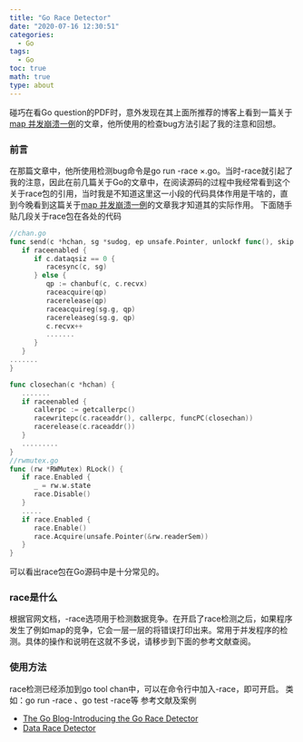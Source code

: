 ```yaml
---
title: "Go Race Detector"
date: "2020-07-16 12:30:51"
categories:
  - Go
tags:
  - Go
toc: true
math: true
type: about
---
```


碰巧在看Go question的PDF时，意外发现在其上面所推荐的博客上看到一篇关于[map 并发崩溃一例](https://xargin.com/map-concurrent-throw/)的文章，他所使用的检查bug方法引起了我的注意和回想。
<!-- more -->

### 前言

在那篇文章中，他所使用检测bug命令是go run -race ×.go。当时-race就引起了我的注意，因此在前几篇关于Go的文章中，在阅读源码的过程中我经常看到这个关于race包的引用，当时我是不知道这里这一小段的代码具体作用是干啥的，直到今晚看到这篇关于[map 并发崩溃一例](https://xargin.com/map-concurrent-throw/)的文章我才知道其的实际作用。 下面随手贴几段关于race包在各处的代码

```go
//chan.go
func send(c *hchan, sg *sudog, ep unsafe.Pointer, unlockf func(), skip int) {
   if raceenabled {
      if c.dataqsiz == 0 {
         racesync(c, sg)
      } else {
         qp := chanbuf(c, c.recvx)
         raceacquire(qp)
         racerelease(qp)
         raceacquireg(sg.g, qp)
         racereleaseg(sg.g, qp)
         c.recvx++
         .......
      }
   }
.......
}

func closechan(c *hchan) {
   .......
   if raceenabled {
      callerpc := getcallerpc()
      racewritepc(c.raceaddr(), callerpc, funcPC(closechan))
      racerelease(c.raceaddr())
   }
   .........
}
//rwmutex.go
func (rw *RWMutex) RLock() {
   if race.Enabled {
      _ = rw.w.state
      race.Disable()
   }
   .....
   if race.Enabled {
      race.Enable()
      race.Acquire(unsafe.Pointer(&rw.readerSem))
   }
}
```

可以看出race包在Go源码中是十分常见的。

### race是什么

根据官网文档，-race选项用于检测数据竞争。在开启了race检测之后，如果程序发生了例如map的竞争，它会一层一层的将错误打印出来。常用于并发程序的检测。具体的操作和说明在这就不多说，请移步到下面的参考文献查阅。

### 使用方法

race检测已经添加到go tool chan中，可以在命令行中加入-race，即可开启。 类如：go run -race 、go test -race等 参考文献及案例

*   [The Go Blog-Introducing the Go Race Detector](https://blog.golang.org/race-detector)
*   [Data Race Detector](https://golang.org/doc/articles/race_detector.html)